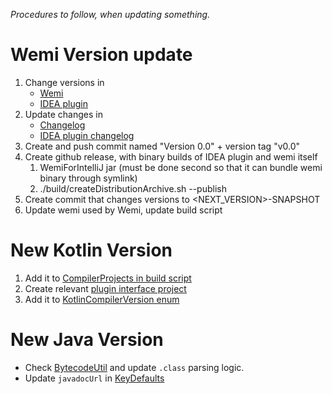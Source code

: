 *Procedures to follow, when updating something.*

# Wemi Version update
1. Change versions in
	- [Wemi](../src/main/kotlin/wemi/boot/Launch.kt)
	- [IDEA plugin](../ide-plugins/WemiForIntelliJ/resources/META-INF/plugin.xml)
2. Update changes in
    - [Changelog](../CHANGES.md)
    - [IDEA plugin changelog](../ide-plugins/WemiForIntelliJ/resources/META-INF/plugin.xml)
3. Create and push commit named "Version 0.0" + version tag "v0.0"
4. Create github release, with binary builds of IDEA plugin and wemi itself
	1. WemiForIntelliJ jar (must be done second so that it can bundle wemi binary through symlink)
	2. ./build/createDistributionArchive.sh --publish
5. Create commit that changes versions to <NEXT_VERSION>-SNAPSHOT
6. Update wemi used by Wemi, update build script

# New Kotlin Version
1. Add it to [CompilerProjects in build script](../build/build.kt)
2. Create relevant [plugin interface project](../src/main-kotlinc)
3. Add it to [KotlinCompilerVersion enum](../src/main/kotlin/wemi/compile/KotlinCompiler.kt)

# New Java Version
- Check [BytecodeUtil](../plugins/jvm-hotswap/src/main/java/wemiplugin/jvmhotswap/agent/BytecodeUtil.java)
	and update `.class` parsing logic.
- Update `javadocUrl` in [KeyDefaults](../src/main/kotlin/wemi/KeyDefaults.kt)
